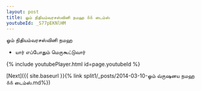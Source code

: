 ```yaml
---
layout: post
title: ஓம் நிதியம்வரசஸ்வினி நமஹ ௧௧ டைம்ஸ்
youtubeId: _S77pEKNlHM
---
```

 
 
 ஓம் நிதியம்வரசஸ்வினி நமஹ  
 
 -  யார் எப்போதும் மெருகூட்டுவார் 
 
  
 
  
 
 
 
 
 
 


{% include youtubePlayer.html id=page.youtubeId %}
 
[Next]({{ site.baseurl }}{% link  split1/_posts/2014-03-10-ஓம் வ்ருஷனய நமஹ ௧௧ டைம்ஸ்.md%})
 
